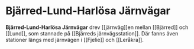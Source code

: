 # Bjärred-Lund-Harlösa Järnvägar

**Bjärred-Lund-Harlösa Järnvägar** drev [[järnväg]]en mellan [[Bjärred]] och [[Lund]], som stannade på [[Bjärreds järnvägsstation]]. Där fanns även stationer längs med järnvägen i [[Fjelie]] och [[Leråkra]].
